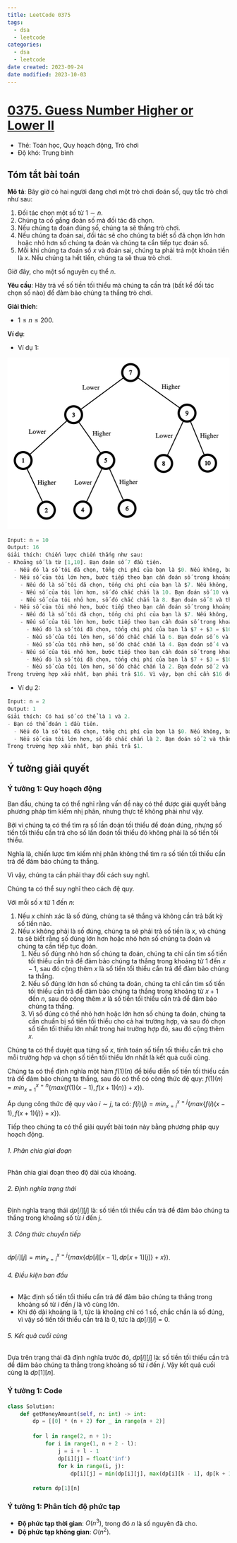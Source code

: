 ```yaml
---
title: LeetCode 0375
tags:
  - dsa
  - leetcode
categories:
  - dsa
  - leetcode
date created: 2023-09-24
date modified: 2023-10-03
---
```


# [0375. Guess Number Higher or Lower II](https://leetcode.com/problems/guess-number-higher-or-lower-ii/)

- Thẻ: Toán học, Quy hoạch động, Trò chơi
- Độ khó: Trung bình

## Tóm tắt bài toán

**Mô tả**: Bây giờ có hai người đang chơi một trò chơi đoán số, quy tắc trò chơi như sau:

1. Đối tác chọn một số từ $1 \sim n$.
2. Chúng ta cố gắng đoán số mà đối tác đã chọn.
3. Nếu chúng ta đoán đúng số, chúng ta sẽ thắng trò chơi.
4. Nếu chúng ta đoán sai, đối tác sẽ cho chúng ta biết số đã chọn lớn hơn hoặc nhỏ hơn số chúng ta đoán và chúng ta cần tiếp tục đoán số.
5. Mỗi khi chúng ta đoán số $x$ và đoán sai, chúng ta phải trả một khoản tiền là $x$. Nếu chúng ta hết tiền, chúng ta sẽ thua trò chơi.

Giờ đây, cho một số nguyên cụ thể $n$.

**Yêu cầu**: Hãy trả về số tiền tối thiểu mà chúng ta cần trả (bất kể đối tác chọn số nào) để đảm bảo chúng ta thắng trò chơi.

**Giải thích**:

- $1 \le n \le 200$.

**Ví dụ**:

- Ví dụ 1:

![](https://raw.githubusercontent.com/vanhung4499/images/master/snap/graph.png)

```python
Input: n = 10
Output: 16
Giải thích: Chiến lược chiến thắng như sau:
- Khoảng số là từ [1,10]. Bạn đoán số 7 đầu tiên.
  - Nếu đó là số tôi đã chọn, tổng chi phí của bạn là $0. Nếu không, bạn phải trả $7.
  - Nếu số của tôi lớn hơn, bước tiếp theo bạn cần đoán số trong khoảng [8, 10]. Bạn có thể đoán số 9.
    - Nếu đó là số tôi đã chọn, tổng chi phí của bạn là $7. Nếu không, bạn phải trả $9.
    - Nếu số của tôi lớn hơn, số đó chắc chắn là 10. Bạn đoán số 10 và thắng trò chơi, tổng chi phí của bạn là $7 + $9 = $16.
    - Nếu số của tôi nhỏ hơn, số đó chắc chắn là 8. Bạn đoán số 8 và thắng trò chơi, tổng chi phí của bạn là $7 + $9 = $16.
  - Nếu số của tôi nhỏ hơn, bước tiếp theo bạn cần đoán số trong khoảng [1, 6]. Bạn có thể đoán số 3.
    - Nếu đó là số tôi đã chọn, tổng chi phí của bạn là $7. Nếu không, bạn phải trả $3.
    - Nếu số của tôi lớn hơn, bước tiếp theo bạn cần đoán số trong khoảng [4, 6]. Bạn có thể đoán số 5.
      - Nếu đó là số tôi đã chọn, tổng chi phí của bạn là $7 + $3 = $10. Nếu không, bạn phải trả $5.
      - Nếu số của tôi lớn hơn, số đó chắc chắn là 6. Bạn đoán số 6 và thắng trò chơi, tổng chi phí của bạn là $7 + $3 + $5 = $15.
      - Nếu số của tôi nhỏ hơn, số đó chắc chắn là 4. Bạn đoán số 4 và thắng trò chơi, tổng chi phí của bạn là $7 + $3 + $5 = $15.
    - Nếu số của tôi nhỏ hơn, bước tiếp theo bạn cần đoán số trong khoảng [1, 2]. Bạn có thể đoán số 1.
      - Nếu đó là số tôi đã chọn, tổng chi phí của bạn là $7 + $3 = $10. Nếu không, bạn phải trả $1.
      - Nếu số của tôi lớn hơn, số đó chắc chắn là 2. Bạn đoán số 2 và thắng trò chơi, tổng chi phí của bạn là $7 + $3 + $1 = $11.
Trong trường hợp xấu nhất, bạn phải trả $16. Vì vậy, bạn chỉ cần $16 để đảm bảo thắng trò chơi.
```

- Ví dụ 2:

```python
Input: n = 2
Output: 1
Giải thích: Có hai số có thể là 1 và 2.
- Bạn có thể đoán 1 đầu tiên.
  - Nếu đó là số tôi đã chọn, tổng chi phí của bạn là $0. Nếu không, bạn phải trả $1.
  - Nếu số của tôi lớn hơn, số đó chắc chắn là 2. Bạn đoán số 2 và thắng trò chơi, tổng chi phí của bạn là $1.
Trong trường hợp xấu nhất, bạn phải trả $1.
```

## Ý tưởng giải quyết

### Ý tưởng 1: Quy hoạch động

Ban đầu, chúng ta có thể nghĩ rằng vấn đề này có thể được giải quyết bằng phương pháp tìm kiếm nhị phân, nhưng thực tế không phải như vậy.

Bởi vì chúng ta có thể tìm ra số lần đoán tối thiểu để đoán đúng, nhưng số tiền tối thiểu cần trả cho số lần đoán tối thiểu đó không phải là số tiền tối thiểu.

Nghĩa là, chiến lược tìm kiếm nhị phân không thể tìm ra số tiền tối thiểu cần trả để đảm bảo chúng ta thắng.

Vì vậy, chúng ta cần phải thay đổi cách suy nghĩ.

Chúng ta có thể suy nghĩ theo cách đệ quy.

Với mỗi số $x$ từ $1$ đến $n$:

1. Nếu $x$ chính xác là số đúng, chúng ta sẽ thắng và không cần trả bất kỳ số tiền nào.
2. Nếu $x$ không phải là số đúng, chúng ta sẽ phải trả số tiền là $x$, và chúng ta sẽ biết rằng số đúng lớn hơn hoặc nhỏ hơn số chúng ta đoán và chúng ta cần tiếp tục đoán.
   1. Nếu số đúng nhỏ hơn số chúng ta đoán, chúng ta chỉ cần tìm số tiền tối thiểu cần trả để đảm bảo chúng ta thắng trong khoảng từ $1$ đến $x - 1$, sau đó cộng thêm $x$ là số tiền tối thiểu cần trả để đảm bảo chúng ta thắng.
   2. Nếu số đúng lớn hơn số chúng ta đoán, chúng ta chỉ cần tìm số tiền tối thiểu cần trả để đảm bảo chúng ta thắng trong khoảng từ $x + 1$ đến $n$, sau đó cộng thêm $x$ là số tiền tối thiểu cần trả để đảm bảo chúng ta thắng.
   3. Vì số đúng có thể nhỏ hơn hoặc lớn hơn số chúng ta đoán, chúng ta cần chuẩn bị số tiền tối thiểu cho cả hai trường hợp, và sau đó chọn số tiền tối thiểu lớn nhất trong hai trường hợp đó, sau đó cộng thêm $x$.

Chúng ta có thể duyệt qua từng số $x$, tính toán số tiền tối thiểu cần trả cho mỗi trường hợp và chọn số tiền tối thiểu lớn nhất là kết quả cuối cùng.

Chúng ta có thể định nghĩa một hàm $f(1)(n)$ để biểu diễn số tiền tối thiểu cần trả để đảm bảo chúng ta thắng, sau đó có thể có công thức đệ quy: $f(1)(n) = min_{x = 1}^{x = n} \lbrace max \lbrace f(1)(x - 1), f(x + 1)(n) \rbrace + x \rbrace)$.

Áp dụng công thức đệ quy vào $i \sim j$, ta có: $f(i)(j) = min_{x = i}^{x = j} \lbrace max \lbrace f(i)(x - 1), f(x + 1)(j) \rbrace + x \rbrace)$.

Tiếp theo chúng ta có thể giải quyết bài toán này bằng phương pháp quy hoạch động.

###### 1. Phân chia giai đoạn

Phân chia giai đoạn theo độ dài của khoảng.

###### 2. Định nghĩa trạng thái

Định nghĩa trạng thái $dp[i][j]$ là: số tiền tối thiểu cần trả để đảm bảo chúng ta thắng trong khoảng số từ $i$ đến $j$.

###### 3. Công thức chuyển tiếp

$dp[i][j] = min_{x = i}^{x = j} \lbrace max \lbrace dp[i][x - 1], dp[x + 1][j] \rbrace + x \rbrace)$.

###### 4. Điều kiện ban đầu

- Mặc định số tiền tối thiểu cần trả để đảm bảo chúng ta thắng trong khoảng số từ $i$ đến $j$ là vô cùng lớn.
- Khi độ dài khoảng là $1$, tức là khoảng chỉ có $1$ số, chắc chắn là số đúng, vì vậy số tiền tối thiểu cần trả là $0$, tức là $dp[i][i] = 0$.

###### 5. Kết quả cuối cùng

Dựa trên trạng thái đã định nghĩa trước đó, $dp[i][j]$ là: số tiền tối thiểu cần trả để đảm bảo chúng ta thắng trong khoảng số từ $i$ đến $j$. Vậy kết quả cuối cùng là $dp[1][n]$.

### Ý tưởng 1: Code

```python
class Solution:
    def getMoneyAmount(self, n: int) -> int:
        dp = [[0] * (n + 2) for _ in range(n + 2)]

        for l in range(2, n + 1):
            for i in range(1, n + 2 - l):
                j = i + l - 1
                dp[i][j] = float('inf')
                for k in range(i, j):
                    dp[i][j] = min(dp[i][j], max(dp[i][k - 1], dp[k + 1][j]) + k)
        
        return dp[1][n]
```

### Ý tưởng 1: Phân tích độ phức tạp

- **Độ phức tạp thời gian**: $O(n^3)$, trong đó $n$ là số nguyên đã cho.
- **Độ phức tạp không gian**: $O(n^2)$.
